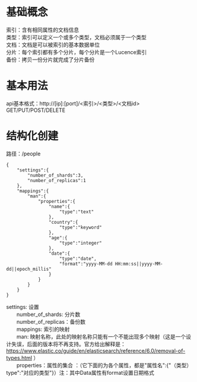 # 基础概念
索引：含有相同属性的文档信息<br/>
类型：索引可以定义一个或多个类型，文档必须属于一个类型<br/>
文档：文档是可以被索引的基本数据单位<br/>
分片：每个索引都有多个分片，每个分片是一个Lucence索引<br/>
备份：拷贝一份分片就完成了分片备份<br/>

# 基本用法
api基本格式：http://[ip]:[port]/<索引>/<类型>/<文档id><br/>
GET/PUT/POST/DELETE<br/>

# 结构化创建
路径：/people<br/>

```
{
    "settings":{
        "number_of_shards":3,
        "number_of_replicas":1
    },
    "mappings":{
        "man":{
            "properties":{
                "name":{
                    "type":"text"
                },
                "country":{
                    "type":"keyword"
                },
                "age":{
                    "type":"integer"
                },
                "date":{
                    "type":"date",
                    "format":"yyyy-MM-dd HH:mm:ss||yyyy-MM-dd||epoch_millis"
                }
            }
        }
    }
}
```

settings: 设置<br/>
　　number_of_shards: 分片数<br/>
　　number_of_replicas：备份数<br/>
　　mappings: 索引的映射<br/>
　　man: 映射名称，此处的映射名称只能有一个不能出现多个映射（这是一个设计失误，后面的版本将不再支持。官方给出解释是：https://www.elastic.co/guide/en/elasticsearch/reference/6.0/removal-of-types.html ）<br/>
　　properties：属性的集合 ：（它下面的为各个属性，都是"属性名":{"（类型）type":"对应的类型"}）注：其中Data属性有format设置日期格式<br/>
